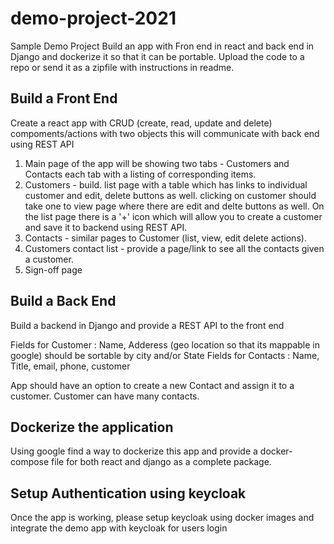 # demo-project-2021
Sample Demo Project
Build an app with Fron end in react and back end in Django and dockerize it so that it can be portable. Upload the code to a repo or send it as a zipfile with instructions in readme. 

## Build a Front End

Create a react app with CRUD (create, read, update and delete) compoments/actions with two objects this will communicate with back end using REST API
1. Main page of the app will be showing two tabs - Customers and Contacts each tab with a listing of corresponding items.
2. Customers - build. list page with a table which has links to individual customer and edit, delete buttons as well. clicking on customer should take one to view page where there are edit and delte buttons as well. On the list page there is a '+' icon which will allow you to create a customer and save it to backend using REST API.
3. Contacts - similar pages to Customer (list, view, edit delete actions).
4. Customers contact list - provide a page/link to see all the contacts given a customer. 
5. Sign-off page

## Build a Back End
Build a backend in Django and provide a REST API to the front end

Fields for Customer : Name, Adderess (geo location so that its mappable in google) should be sortable by city and/or State
Fields for Contacts : Name, Title, email, phone, customer

App should have an option to create a new Contact and assign it to a customer. Customer can have many contacts.

## Dockerize the application
Using google find a way to dockerize this app and provide a docker-compose file for both react and django as a complete package.

## Setup Authentication using keycloak
Once the app is working, please setup keycloak using docker images and integrate the demo app with keycloak for users login


